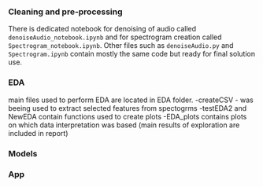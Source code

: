 ### Cleaning and pre-processing
There is dedicated notebook for denoising of audio called ```denoiseAudio_notebook.ipynb``` and for spectrogram creation called ```Spectrogram_notebook.ipynb```. Other files such as ```denoiseAudio.py``` and ```Spectrogram.ipynb``` contain mostly the same code but ready for final solution use.

### EDA
main files used to perform EDA are located in EDA folder.
-createCSV - was beeing used to extract selected features from spectogrms 
-testEDA2 and NewEDA contain functions used to create plots 
-EDA_plots contains plots on which data interpretation was based (main results of exploration are included in report)

### Models

### App
